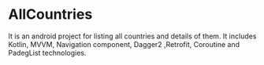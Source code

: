 # AllCountries
It is an android project for listing all countries and details of them.
It includes Kotlin, MVVM, Navigation component, Dagger2 ,Retrofit, Coroutine and PadegList technologies.
